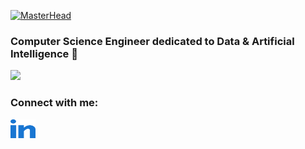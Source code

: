 [![MasterHead](https://www.machinelearning.ws/img/in_the_race_of_excelence.jpg)](https://www.juanastudillo.cl)
<h3 align="Left">Computer Science Engineer dedicated to Data & Artificial Intelligence 🐍</h3>
<a href="https://api.accredible.com/v1/frontend/credential_website_embed_image/badge/59438880" target="blank">
  <img src='https://api.accredible.com/v1/frontend/credential_website_embed_image/badge/59438880' />
</a>
<h3 align="left">Connect with me:</h3>
<p align="left">
<a href="https://linkedin.com/in/juanastudillo" target="blank"><img align="center" src="https://raw.githubusercontent.com/juanastudillo/juanastudillo/main/assets/images/other_images/linked-in-alt.svg" alt="juanastudillo" height="30" width="40" /></a>
</p>
